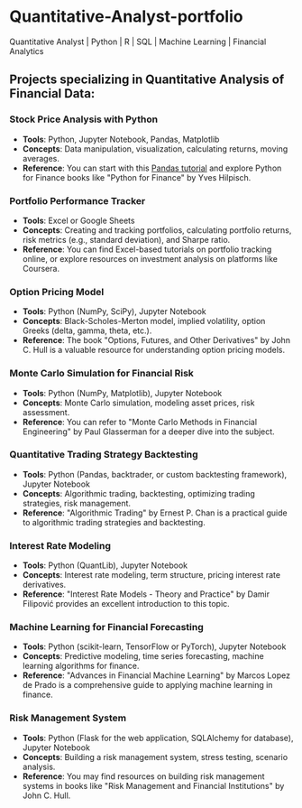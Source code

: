 # Quantitative-Analyst-portfolio
Quantitative Analyst | Python | R | SQL | Machine Learning | Financial Analytics
## Projects specializing in Quantitative Analysis of Financial Data:

### Stock Price Analysis with Python
- **Tools**: Python, Jupyter Notebook, Pandas, Matplotlib
- **Concepts**: Data manipulation, visualization, calculating returns, moving averages.
- **Reference**: You can start with this [Pandas tutorial](https://pandas.pydata.org/docs/getting_started/intro_tutorials/01_table_oriented.html) and explore Python for Finance books like "Python for Finance" by Yves Hilpisch.

### Portfolio Performance Tracker
- **Tools**: Excel or Google Sheets
- **Concepts**: Creating and tracking portfolios, calculating portfolio returns, risk metrics (e.g., standard deviation), and Sharpe ratio.
- **Reference**: You can find Excel-based tutorials on portfolio tracking online, or explore resources on investment analysis on platforms like Coursera.

### Option Pricing Model
- **Tools**: Python (NumPy, SciPy), Jupyter Notebook
- **Concepts**: Black-Scholes-Merton model, implied volatility, option Greeks (delta, gamma, theta, etc.).
- **Reference**: The book "Options, Futures, and Other Derivatives" by John C. Hull is a valuable resource for understanding option pricing models.

### Monte Carlo Simulation for Financial Risk
- **Tools**: Python (NumPy, Matplotlib), Jupyter Notebook
- **Concepts**: Monte Carlo simulation, modeling asset prices, risk assessment.
- **Reference**: You can refer to "Monte Carlo Methods in Financial Engineering" by Paul Glasserman for a deeper dive into the subject.

### Quantitative Trading Strategy Backtesting
- **Tools**: Python (Pandas, backtrader, or custom backtesting framework), Jupyter Notebook
- **Concepts**: Algorithmic trading, backtesting, optimizing trading strategies, risk management.
- **Reference**: "Algorithmic Trading" by Ernest P. Chan is a practical guide to algorithmic trading strategies and backtesting.

### Interest Rate Modeling
- **Tools**: Python (QuantLib), Jupyter Notebook
- **Concepts**: Interest rate modeling, term structure, pricing interest rate derivatives.
- **Reference**: "Interest Rate Models - Theory and Practice" by Damir Filipović provides an excellent introduction to this topic.

### Machine Learning for Financial Forecasting
- **Tools**: Python (scikit-learn, TensorFlow or PyTorch), Jupyter Notebook
- **Concepts**: Predictive modeling, time series forecasting, machine learning algorithms for finance.
- **Reference**: "Advances in Financial Machine Learning" by Marcos Lopez de Prado is a comprehensive guide to applying machine learning in finance.

### Risk Management System

- **Tools**: Python (Flask for the web application, SQLAlchemy for database), Jupyter Notebook
- **Concepts**: Building a risk management system, stress testing, scenario analysis.
- **Reference**: You may find resources on building risk management systems in books like "Risk Management and Financial Institutions" by John C. Hull.
